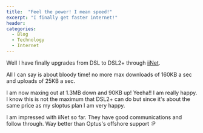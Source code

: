 ```yaml
---
title:  "Feel the power! I mean speed!"
excerpt: "I finally get faster internet!"
header:
categories: 
  - Blog
  - Technology
  - Internet
---
```


Well I have finally upgrades from DSL to DSL2+ through [iiNet](https://www.iinet.com.au).

All I can say is about bloody time! no more max downloads of 160KB a sec and uploads of 25KB a sec.

I am now maxing out at 1.3MB down and 90KB up! Yeeha!! I am really happy. I know this is not the maximum that DSL2+ can do but since it's about the same price as my sloptus plan I am very happy.

I am impressed with iiNet so far. They have good communications and follow through. Way better than Optus's offshore support :P